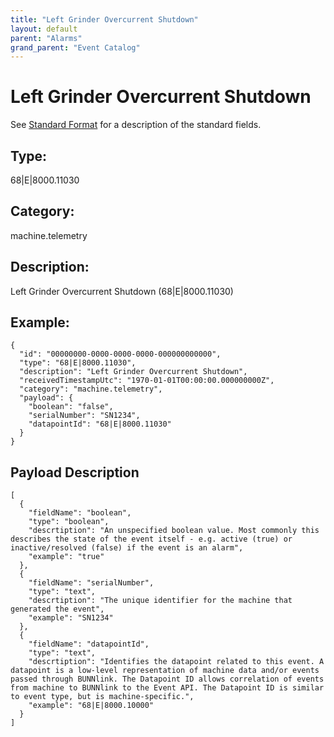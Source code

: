 ```yaml
---
title: "Left Grinder Overcurrent Shutdown"
layout: default
parent: "Alarms"
grand_parent: "Event Catalog"
---
```


# Left Grinder Overcurrent Shutdown

See [Standard Format](/event-subscriptions/event-format) for a description of the standard fields.

## Type:

68\|E\|8000.11030

## Category:

machine.telemetry

## Description: 

Left Grinder Overcurrent Shutdown (68\|E\|8000.11030)

## Example:

```
{
  "id": "00000000-0000-0000-0000-000000000000",
  "type": "68|E|8000.11030",
  "description": "Left Grinder Overcurrent Shutdown",
  "receivedTimestampUtc": "1970-01-01T00:00:00.000000000Z",
  "category": "machine.telemetry",
  "payload": {
    "boolean": "false",
    "serialNumber": "SN1234",
    "datapointId": "68|E|8000.11030"
  }
}
```

## Payload Description

```
[
  {
    "fieldName": "boolean",
    "type": "boolean",
    "descrtiption": "An unspecified boolean value. Most commonly this describes the state of the event itself - e.g. active (true) or inactive/resolved (false) if the event is an alarm",
    "example": "true"
  },
  {
    "fieldName": "serialNumber",
    "type": "text",
    "descrtiption": "The unique identifier for the machine that generated the event",
    "example": "SN1234"
  },
  {
    "fieldName": "datapointId",
    "type": "text",
    "descrtiption": "Identifies the datapoint related to this event. A datapoint is a low-level representation of machine data and/or events passed through BUNNlink. The Datapoint ID allows correlation of events from machine to BUNNlink to the Event API. The Datapoint ID is similar to event type, but is machine-specific.",
    "example": "68|E|8000.10000"
  }
]
```

